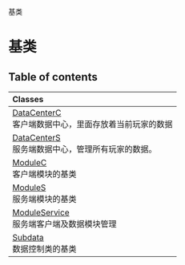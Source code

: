 基类

# 基类 <Badge type="tip" text="Groups" /> <Score text="基类" />

## Table of contents
| Classes |
| :-----|
| [DataCenterC](../classes/mwext.DataCenterC.md) <br> 客户端数据中心，里面存放着当前玩家的数据 |
| [DataCenterS](../classes/mwext.DataCenterS.md) <br> 服务端数据中心，管理所有玩家的数据。 |
| [ModuleC](../classes/mwext.ModuleC.md) <br> 客户端模块的基类 |
| [ModuleS](../classes/mwext.ModuleS.md) <br> 服务端模块的基类 |
| [ModuleService](../classes/mwext.ModuleService.md) <br> 服务端客户端及数据模块管理 |
| [Subdata](../classes/mwext.Subdata.md) <br> 数据控制类的基类 |

